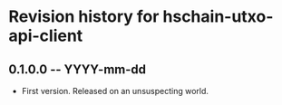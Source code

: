 # Revision history for hschain-utxo-api-client

## 0.1.0.0  -- YYYY-mm-dd

* First version. Released on an unsuspecting world.
